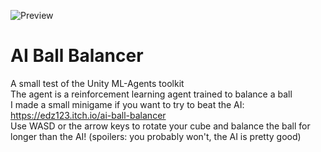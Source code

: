 ![Preview](/ai-ball-balancer-preview.gif)

# AI Ball Balancer
A small test of the Unity ML-Agents toolkit  
The agent is a reinforcement learning agent trained to balance a ball  
I made a small minigame if you want to try to beat the AI: https://edz123.itch.io/ai-ball-balancer  
Use WASD or the arrow keys to rotate your cube and balance the ball for longer than the AI! (spoilers: you probably won't, the AI is pretty good)

